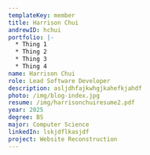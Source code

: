 ```yaml
---
templateKey: member
title: Harrison Chui
andrewID: hchui
portfolio: |-
  * Thing 1
  * Thing 2
  * Thing 3
  * Thing 4
name: Harrison Chui
role: Lead Software Developer
description: asljdhfajkwhgjkahefkjahdf
photo: /img/blog-index.jpg
resume: /img/harrisonchuiresume2.pdf
year: 2025
degree: BS
major: Computer Science
linkedIn: lskjdflkasjdf
project: Website Reconstruction
---
```

